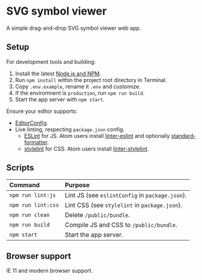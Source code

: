# SVG symbol viewer

A simple drag-and-drop SVG symbol viewer web app.

## Setup

For development tools and building:

1. Install the latest [Node.js and NPM](https://nodejs.org).
2. Run `npm install` within the project root directory in Terminal.
3. Copy `.env.example`, rename it `.env` and customize.
4. If the enviromnent is `production`, run `npm run build`.
5. Start the app server with `npm start`.

Ensure your editor supports:

- [EditorConfig](http://editorconfig.org).
- Live linting, respecting `package.json` config.
  - [ESLint](http://eslint.org) for JS. Atom users install [linter-eslint](https://atom.io/packages/linter-eslint) and optionally [standard-formatter](https://atom.io/packages/standard-formatter).
  - [stylelint](http://stylelint.io) for CSS. Atom users install [linter-stylelint](https://atom.io/packages/linter-stylelint).

## Scripts

| Command               | Purpose                                         |
|:----------------------|:------------------------------------------------|
| `npm run lint:js`     | Lint JS (see `eslintConfig` in `package.json`). |
| `npm run lint:css`    | Lint CSS (see `stylelint` in `package.json`).   |
| `npm run clean`       | Delete `/public/bundle`.                        |
| `npm run build`       | Compile JS and CSS to `/public/bundle`.         |
| `npm start`           | Start the app server.                           |

## Browser support

IE 11 and modern browser support.
